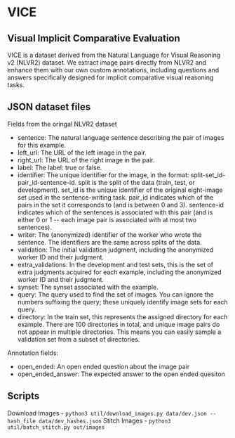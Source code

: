 # VICE
## Visual Implicit Comparative Evaluation

VICE is a dataset derived from the Natural Language for Visual Reasoning v2 (NLVR2) dataset. We extract image pairs directly from NLVR2 and enhance them with our own custom annotations, including questions and answers specifically designed for implicit comparative visual reasoning tasks.

## JSON dataset files
Fields from the oringal NLVR2 dataset
- sentence: The natural language sentence describing the pair of images for this example.
- left_url: The URL of the left image in the pair.
- right_url: The URL of the right image in the pair.
- label: The label: true or false.
- identifier: The unique identifier for the image, in the format: split-set_id-pair_id-sentence-id. split is the split of the data (train, test, or development). set_id is the unique identifier of the original eight-image set used in the sentence-writing task. pair_id indicates which of the pairs in the set it corresponds to (and is between 0 and 3). sentence-id indicates which of the sentences is associated with this pair (and is either 0 or 1 -- each image pair is associated with at most two sentences).
- writer: The (anonymized) identifier of the worker who wrote the sentence. The identifiers are the same across splits of the data.
- validation: The initial validation judgment, including the anonymized worker ID and their judgment.
- extra_validations: In the development and test sets, this is the set of extra judgments acquired for each example, including the anonymized worker ID and their judgment.
- synset: The synset associated with the example.
- query: The query used to find the set of images. You can ignore the numbers suffixing the query; these uniquely identify image sets for each query.
- directory: In the train set, this represents the assigned directory for each example. There are 100 directories in total, and unique image pairs do not appear in multiple directories. This means you can easily sample a validation set from a subset of directories.

Annotation fields:
- open_ended: An open ended question about the image pair
- open_ended_answer: The expected answer to the open ended quesiton

## Scripts
Download Images - `python3 util/download_images.py data/dev.json --hash_file data/dev_hashes.json` 
Stitch Images - `python3 util/batch_stitch.py out/images`
